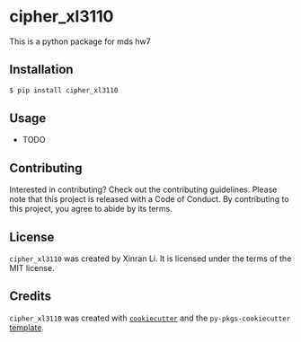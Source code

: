 # cipher_xl3110

This is a python package for mds hw7

## Installation

```bash
$ pip install cipher_xl3110
```

## Usage

- TODO

## Contributing

Interested in contributing? Check out the contributing guidelines. Please note that this project is released with a Code of Conduct. By contributing to this project, you agree to abide by its terms.

## License

`cipher_xl3110` was created by Xinran Li. It is licensed under the terms of the MIT license.

## Credits

`cipher_xl3110` was created with [`cookiecutter`](https://cookiecutter.readthedocs.io/en/latest/) and the `py-pkgs-cookiecutter` [template](https://github.com/py-pkgs/py-pkgs-cookiecutter).
